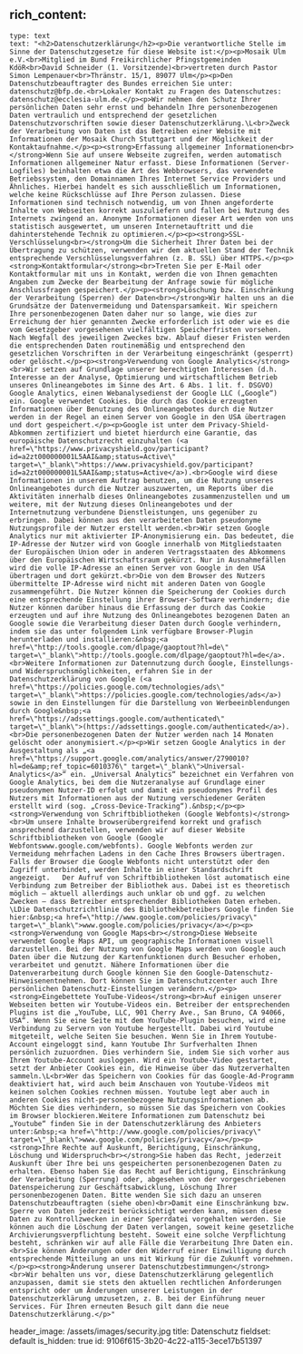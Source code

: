 rich_content:
  -
    type: text
    text: "<h2>Datenschutzerklärung</h2><p>Die verantwortliche Stelle im Sinne der Datenschutzgesetze für diese Website ist:</p><p>Mosaik Ulm e.V.<br>Mitglied im Bund Freikirchlicher Pfingstgemeinden KdöR<br>David Schneider (1. Vorsitzende)<br>vertreten durch Pastor Simon Lempenauer<br>Thränstr. 15/1, 89077 Ulm</p><p>Den Datenschutzbeauftragter des Bundes erreichen Sie unter: datenschutz@bfp.de.<br>Lokaler Kontakt zu Fragen des Datenschutzes: datenschutz@ecclesia-ulm.de.</p><p>Wir nehmen den Schutz Ihrer persönlichen Daten sehr ernst und behandeln Ihre personenbezogenen Daten vertraulich und entsprechend der gesetzlichen Datenschutzvorschriften sowie dieser Datenschutzerklärung.\L<br>Zweck der Verarbeitung von Daten ist das Betreiben einer Website mit Informationen der Mosaik Church Stuttgart und der Möglichkeit der Kontaktaufnahme.</p><p><strong>Erfassung allgemeiner Informationen<br></strong>Wenn Sie auf unsere Webseite zugreifen, werden automatisch Informationen allgemeiner Natur erfasst. Diese Informationen (Server-Logfiles) beinhalten etwa die Art des Webbrowsers, das verwendete Betriebssystem, den Domainnamen Ihres Internet Service Providers und Ähnliches. Hierbei handelt es sich ausschließlich um Informationen, welche keine Rückschlüsse auf Ihre Person zulassen. Diese Informationen sind technisch notwendig, um von Ihnen angeforderte Inhalte von Webseiten korrekt auszuliefern und fallen bei Nutzung des Internets zwingend an. Anonyme Informationen dieser Art werden von uns statistisch ausgewertet, um unseren Internetauftritt und die dahinterstehende Technik zu optimieren.</p><p><strong>SSL-Verschlüsselung<br></strong>Um die Sicherheit Ihrer Daten bei der Übertragung zu schützen, verwenden wir dem aktuellen Stand der Technik entsprechende Verschlüsselungsverfahren (z. B. SSL) über HTTPS.</p><p><strong>Kontaktformular</strong><br>Treten Sie per E-Mail oder Kontaktformular mit uns in Kontakt, werden die von Ihnen gemachten Angaben zum Zwecke der Bearbeitung der Anfrage sowie für mögliche Anschlussfragen gespeichert.</p><p><strong>Löschung bzw. Einschränkung der Verarbeitung (Sperren) der Daten<br></strong>Wir halten uns an die Grundsätze der Datenvermeidung und Datensparsamkeit. Wir speichern Ihre personenbezogenen Daten daher nur so lange, wie dies zur Erreichung der hier genannten Zwecke erforderlich ist oder wie es die vom Gesetzgeber vorgesehenen vielfältigen Speicherfristen vorsehen. Nach Wegfall des jeweiligen Zweckes bzw. Ablauf dieser Fristen werden die entsprechenden Daten routinemäßig und entsprechend den gesetzlichen Vorschriften in der Verarbeitung eingeschränkt (gesperrt) oder gelöscht.</p><p><strong>Verwendung von Google Analytics</strong><br>Wir setzen auf Grundlage unserer berechtigten Interessen (d.h. Interesse an der Analyse, Optimierung und wirtschaftlichem Betrieb unseres Onlineangebotes im Sinne des Art. 6 Abs. 1 lit. f. DSGVO) Google Analytics, einen Webanalysedienst der Google LLC („Google“) ein. Google verwendet Cookies. Die durch das Cookie erzeugten Informationen über Benutzung des Onlineangebotes durch die Nutzer werden in der Regel an einen Server von Google in den USA übertragen und dort gespeichert.</p><p>Google ist unter dem Privacy-Shield-Abkommen zertifiziert und bietet hierdurch eine Garantie, das europäische Datenschutzrecht einzuhalten (<a href=\"https://www.privacyshield.gov/participant?id=a2zt000000001L5AAI&amp;status=Active\" target=\"_blank\">https://www.privacyshield.gov/participant?id=a2zt000000001L5AAI&amp;status=Active</a>).<br>Google wird diese Informationen in unserem Auftrag benutzen, um die Nutzung unseres Onlineangebotes durch die Nutzer auszuwerten, um Reports über die Aktivitäten innerhalb dieses Onlineangebotes zusammenzustellen und um weitere, mit der Nutzung dieses Onlineangebotes und der Internetnutzung verbundene Dienstleistungen, uns gegenüber zu erbringen. Dabei können aus den verarbeiteten Daten pseudonyme Nutzungsprofile der Nutzer erstellt werden.<br>Wir setzen Google Analytics nur mit aktivierter IP-Anonymisierung ein. Das bedeutet, die IP-Adresse der Nutzer wird von Google innerhalb von Mitgliedstaaten der Europäischen Union oder in anderen Vertragsstaaten des Abkommens über den Europäischen Wirtschaftsraum gekürzt. Nur in Ausnahmefällen wird die volle IP-Adresse an einen Server von Google in den USA übertragen und dort gekürzt.<br>Die von dem Browser des Nutzers übermittelte IP-Adresse wird nicht mit anderen Daten von Google zusammengeführt. Die Nutzer können die Speicherung der Cookies durch eine entsprechende Einstellung ihrer Browser-Software verhindern; die Nutzer können darüber hinaus die Erfassung der durch das Cookie erzeugten und auf ihre Nutzung des Onlineangebotes bezogenen Daten an Google sowie die Verarbeitung dieser Daten durch Google verhindern, indem sie das unter folgendem Link verfügbare Browser-Plugin herunterladen und installieren:&nbsp;<a href=\"http://tools.google.com/dlpage/gaoptout?hl=de\" target=\"_blank\">http://tools.google.com/dlpage/gaoptout?hl=de</a>.<br>Weitere Informationen zur Datennutzung durch Google, Einstellungs- und Widerspruchsmöglichkeiten, erfahren Sie in der Datenschutzerklärung von Google (<a href=\"https://policies.google.com/technologies/ads\" target=\"_blank\">https://policies.google.com/technologies/ads</a>) sowie in den Einstellungen für die Darstellung von Werbeeinblendungen durch Google&nbsp;<a href=\"https://adssettings.google.com/authenticated\" target=\"_blank\">(https://adssettings.google.com/authenticated</a>).<br>Die personenbezogenen Daten der Nutzer werden nach 14 Monaten gelöscht oder anonymisiert.</p><p>Wir setzen Google Analytics in der Ausgestaltung als „<a href=\"https://support.google.com/analytics/answer/2790010?hl=de&amp;ref_topic=6010376\" target=\"_blank\">Universal-Analytics</a>“ ein. „Universal Analytics“ bezeichnet ein Verfahren von Google Analytics, bei dem die Nutzeranalyse auf Grundlage einer pseudonymen Nutzer-ID erfolgt und damit ein pseudonymes Profil des Nutzers mit Informationen aus der Nutzung verschiedener Geräten erstellt wird (sog. „Cross-Device-Tracking“).&nbsp;</p><p><strong>Verwendung von Schriftbibliotheken (Google Webfonts)</strong><br>Um unsere Inhalte browserübergreifend korrekt und grafisch ansprechend darzustellen, verwenden wir auf dieser Website Schriftbibliotheken von Google (Google Webfontswww.google.com/webfonts). Google Webfonts werden zur Vermeidung mehrfachen Ladens in den Cache Ihres Browsers übertragen. Falls der Browser die Google Webfonts nicht unterstützt oder den Zugriff unterbindet, werden Inhalte in einer Standardschrift angezeigt.￼￼ Der Aufruf von Schriftbibliotheken löst automatisch eine Verbindung zum Betreiber der Bibliothek aus. Dabei ist es theoretisch möglich – aktuell allerdings auch unklar ob und ggf. zu welchen Zwecken – dass Betreiber entsprechender Bibliotheken Daten erheben. \LDie Datenschutzrichtlinie des Bibliothekbetreibers Google finden Sie hier:&nbsp;<a href=\"http://www.google.com/policies/privacy\" target=\"_blank\">www.google.com/policies/privacy</a></p><p><strong>Verwendung von Google Maps<br></strong>Diese Webseite verwendet Google Maps API, um geographische Informationen visuell darzustellen. Bei der Nutzung von Google Maps werden von Google auch Daten über die Nutzung der Kartenfunktionen durch Besucher erhoben, verarbeitet und genutzt. Nähere Informationen über die Datenverarbeitung durch Google können Sie den Google-Datenschutz- Hinweisenentnehmen. Dort können Sie im Datenschutzcenter auch Ihre persönlichen Datenschutz-Einstellungen verändern.</p><p><strong>Eingebettete YouTube-Videos</strong><br>Auf einigen unserer Webseiten betten wir Youtube-Videos ein. Betreiber der entsprechenden Plugins ist die „YouTube, LLC, 901 Cherry Ave., San Bruno, CA 94066, USA“. Wenn Sie eine Seite mit dem YouTube-Plugin besuchen, wird eine Verbindung zu Servern von Youtube hergestellt. Dabei wird Youtube mitgeteilt, welche Seiten Sie besuchen. Wenn Sie in Ihrem Youtube-Account eingeloggt sind, kann Youtube Ihr Surfverhalten Ihnen persönlich zuzuordnen. Dies verhindern Sie, indem Sie sich vorher aus Ihrem Youtube-Account ausloggen. Wird ein Youtube-Video gestartet, setzt der Anbieter Cookies ein, die Hinweise über das Nutzerverhalten sammeln.\L<br>Wer das Speichern von Cookies für das Google-Ad-Programm deaktiviert hat, wird auch beim Anschauen von Youtube-Videos mit keinen solchen Cookies rechnen müssen. Youtube legt aber auch in anderen Cookies nicht-personenbezogene Nutzungsinformationen ab. Möchten Sie dies verhindern, so müssen Sie das Speichern von Cookies im Browser blockieren.Weitere Informationen zum Datenschutz bei „Youtube“ finden Sie in der Datenschutzerklärung des Anbieters unter:&nbsp;<a href=\"http://www.google.com/policies/privacy\" target=\"_blank\">www.google.com/policies/privacy</a></p><p><strong>Ihre Rechte auf Auskunft, Berichtigung, Einschränkung, Löschung und Widerspruch<br></strong>Sie haben das Recht, jederzeit Auskunft über Ihre bei uns gespeicherten personenbezogenen Daten zu erhalten. Ebenso haben Sie das Recht auf Berichtigung, Einschränkung der Verarbeitung (Sperrung) oder, abgesehen von der vorgeschriebenen Datenspeicherung zur Geschäftsabwicklung, Löschung Ihrer personenbezogenen Daten. Bitte wenden Sie sich dazu an unseren Datenschutzbeauftragten (siehe oben)<br>Damit eine Einschränkung bzw. Sperre von Daten jederzeit berücksichtigt werden kann, müssen diese Daten zu Kontrollzwecken in einer Sperrdatei vorgehalten werden. Sie können auch die Löschung der Daten verlangen, soweit keine gesetzliche Archivierungsverpflichtung besteht. Soweit eine solche Verpflichtung besteht, schränken wir auf alle Fälle die Verarbeitung Ihre Daten ein.<br>Sie können Änderungen oder den Widerruf einer Einwilligung durch entsprechende Mitteilung an uns mit Wirkung für die Zukunft vornehmen.</p><p><strong>Änderung unserer Datenschutzbestimmungen</strong><br>Wir behalten uns vor, diese Datenschutzerklärung gelegentlich anzupassen, damit sie stets den aktuellen rechtlichen Anforderungen entspricht oder um Änderungen unserer Leistungen in der Datenschutzerklärung umzusetzen, z. B. bei der Einführung neuer Services. Für Ihren erneuten Besuch gilt dann die neue Datenschutzerklärung.</p>"
header_image: /assets/images/security.jpg
title: Datenschutz
fieldset: default
is_hidden: true
id: 9106f615-3b20-4c22-a115-3ece17b51397

